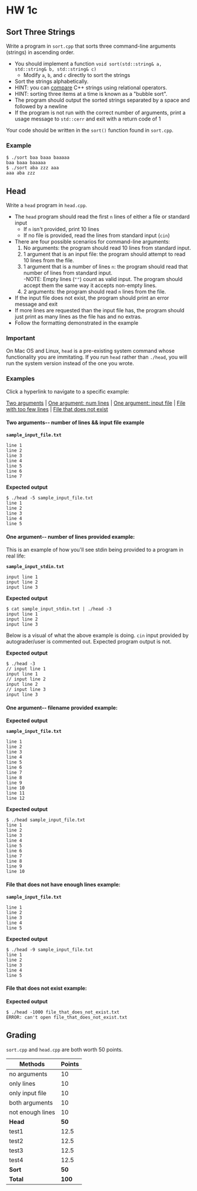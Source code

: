 # HW 1c

## Sort Three Strings

Write a program in `sort.cpp` that sorts three command-line arguments (strings) in ascending order.

- You should implement a function `void sort(std::string& a, std::string& b, std::string& c)`
  - Modify `a`, `b`, and `c` directly to sort the strings
- Sort the strings alphabetically.
  <li>HINT: you can <a href="https://www.geeksforgeeks.org/comparing-string-objects-using-relational-operators-c/">compare</a> C++ strings using relational operators.</li>
  <li>HINT: sorting three items at a time is known as a "bubble sort".</li>
- The program should output the sorted strings separated by a space and followed by a newline
- If the program is not run with the correct number of arguments, print a usage message to `std::cerr` and exit with a return code of 1

Your code should be written in the `sort()` function found in `sort.cpp`.

### Example

```
$ ./sort baa baaa baaaaa
baa baaa baaaaa
$ ./sort aba zzz aaa
aaa aba zzz
```

## Head

Write a `head` program in `head.cpp`.

- The `head` program should read the first `n` lines of either a file or standard input
  - If `n` isn't provided, print 10 lines
  - If no file is provided, read the lines from standard input (`cin`)
- There are four possible scenarios for command-line arguments:
  1) No arguments: the program should read 10 lines from standard input.
  2) 1 argument that is an input file: the program should attempt to read 10 lines from the file.
  3) 1 argument that is a number of lines `n`: the program should read that number of lines from standard input.  
  -NOTE: Empty lines (`""`) count as valid input. The program should accept them the same way it accepts non-empty lines.
  4) 2 arguments: the program should read `n` lines from the file.
- If the input file does not exist, the program should print an error message and exit
- If more lines are requested than the input file has, the program should just print as many lines as the file has and no extras.
- Follow the formatting demonstrated in the example

### Important
On Mac OS and Linux, `head` is a pre-existing system command whose functionality you are immitating.  If you run `head` rather than `./head`, you will run the system version instead of the one you wrote.

### Examples
Click a hyperlink to navigate to a specific example:

<a href="#2args">Two arguments</a> | <a href="#1numlines">One argument: num lines</a> | <a href="#1inputfile">One argument: input file</a> | 
<a href="#notenoughlines">File with too few lines</a> | <a href="#filedne">File that does not exist</a>

#### <a id="2args">Two arguments-- number of lines && input file example</a>

**`sample_input_file.txt`**
```
line 1
line 2
line 3
line 4
line 5
line 6
line 7
```

**Expected output**
```
$ ./head -5 sample_input_file.txt
line 1
line 2
line 3
line 4
line 5
```

#### <a id="1numlines">One argument-- number of lines provided example:</a>
This is an example of how you'll see stdin being provided to a program in real life:

**`sample_input_stdin.txt`**
```
input line 1
input line 2
input line 3
```
**Expected output**
```
$ cat sample_input_stdin.txt | ./head -3
input line 1
input line 2
input line 3
```

Below is a visual of what the above example is doing. `cin` input provided by autograder/user is commented out. Expected program output is not.

**Expected output**
```
$ ./head -3 
// input line 1
input line 1
// input line 2
input line 2
// input line 3
input line 3
```
#### <a id="1inputfile">One argument-- filename provided example:</a>
**Expected output**

**`sample_input_file.txt`**
```
line 1
line 2
line 3
line 4
line 5
line 6
line 7
line 8
line 9
line 10
line 11
line 12
```

**Expected output**
```
$ ./head sample_input_file.txt
line 1
line 2
line 3
line 4
line 5
line 6
line 7
line 8
line 9
line 10
```
#### <a id="notenoughlines">File that does not have enough lines example:</a>
**`sample_input_file.txt`**
```
line 1
line 2
line 3
line 4
line 5
```

**Expected output**
```
$ ./head -9 sample_input_file.txt
line 1
line 2
line 3
line 4
line 5
```

#### <a id="filedne">File that does not exist example:</a>
**Expected output**
```
$ ./head -1000 file_that_does_not_exist.txt
ERROR: can't open file_that_does_not_exist.txt
```


## Grading

`sort.cpp` and `head.cpp` are both worth 50 points.

| Methods          | Points   |
|------------------|----------|
| no arguments     | 10       |
| only lines       | 10       |
| only input file  | 10       |
| both arguments   | 10       |
| not enough lines | 10       |
| **Head**         | **50**   |
| test1            | 12.5     |
| test2            | 12.5     |
| test3            | 12.5     |
| test4            | 12.5     |
| **Sort**         | **50**   |
| **Total**        | **100**  |